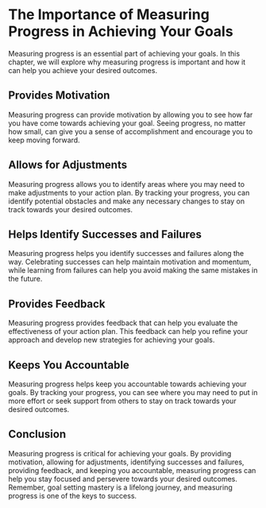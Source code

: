 The Importance of Measuring Progress in Achieving Your Goals
============================================================================================

Measuring progress is an essential part of achieving your goals. In this chapter, we will explore why measuring progress is important and how it can help you achieve your desired outcomes.

Provides Motivation
-------------------

Measuring progress can provide motivation by allowing you to see how far you have come towards achieving your goal. Seeing progress, no matter how small, can give you a sense of accomplishment and encourage you to keep moving forward.

Allows for Adjustments
----------------------

Measuring progress allows you to identify areas where you may need to make adjustments to your action plan. By tracking your progress, you can identify potential obstacles and make any necessary changes to stay on track towards your desired outcomes.

Helps Identify Successes and Failures
-------------------------------------

Measuring progress helps you identify successes and failures along the way. Celebrating successes can help maintain motivation and momentum, while learning from failures can help you avoid making the same mistakes in the future.

Provides Feedback
-----------------

Measuring progress provides feedback that can help you evaluate the effectiveness of your action plan. This feedback can help you refine your approach and develop new strategies for achieving your goals.

Keeps You Accountable
---------------------

Measuring progress helps keep you accountable towards achieving your goals. By tracking your progress, you can see where you may need to put in more effort or seek support from others to stay on track towards your desired outcomes.

Conclusion
----------

Measuring progress is critical for achieving your goals. By providing motivation, allowing for adjustments, identifying successes and failures, providing feedback, and keeping you accountable, measuring progress can help you stay focused and persevere towards your desired outcomes. Remember, goal setting mastery is a lifelong journey, and measuring progress is one of the keys to success.
